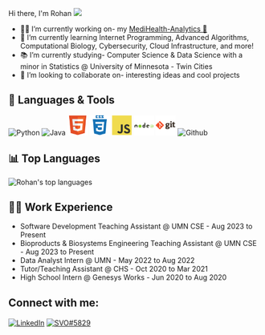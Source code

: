 Hi there, I'm Rohan <img src="https://media.giphy.com/media/hvRJCLFzcasrR4ia7z/giphy.gif" height="50">

- 👨‍💻 I’m currently working on- my [MediHealth-Analytics 🔬](https://github.com/rohankumar009/MediHealth-Analytics.git)
- 🌱 I’m currently learning Internet Programming, Advanced Algorithms, Computational Biology, Cybersecurity, Cloud Infrastructure, and more!
- 📚 I’m currently studying- Computer Science & Data Science with a minor in Statistics @ University of Minnesota - Twin Cities
- 🤝 I’m looking to collaborate on- interesting ideas and cool projects

## 🧰 Languages & Tools
<div>
  <img src="https://cdn.jsdelivr.net/gh/devicons/devicon/icons/python/python-original.svg" title="Python" alt="Python" width="40" height="40"/>
  <img src="https://cdn.jsdelivr.net/gh/devicons/devicon/icons/java/java-original.svg" title="Java" alt="Java" width="40" height="40"/>
  
  <img src="https://github.com/devicons/devicon/blob/master/icons/html5/html5-original.svg" title="HTML5" alt="HTML" width="40" height="40"/>
  <img src="https://github.com/devicons/devicon/blob/master/icons/css3/css3-plain-wordmark.svg"  title="CSS3" alt="CSS" width="40" height="40"/>
  <img src="https://github.com/devicons/devicon/blob/master/icons/javascript/javascript-original.svg" title="JavaScript" alt="JavaScript" width="40" height="40"/>
  <img src="https://github.com/devicons/devicon/blob/master/icons/nodejs/nodejs-original-wordmark.svg" title="NodeJS" alt="NodeJS" width="40" height="40"/>
  <img src="https://github.com/devicons/devicon/blob/master/icons/git/git-original-wordmark.svg" title="Git" alt="Git" width="40" height="40"/>
  <img src="https://cdn.jsdelivr.net/gh/devicons/devicon/icons/github/github-original.svg" title="Github" alt="Github" width="40" height="40"/> 
  <span></span>
</div>

## 📊 Top Languages
  ![Rohan's top languages](https://github-readme-stats.vercel.app/api/top-langs/?username=rohankumar009&show_icons=true&title_color=f6c32c&icon_color=f6c32c&text_color=9f9f9f&bg_color=151515&count_private=true&layout=compact)

## 👨‍💻 Work Experience
-  Software Development Teaching Assistant @ UMN CSE - Aug 2023 to Present
-  Bioproducts & Biosystems Engineering Teaching Assistant @ UMN CSE - Aug 2023 to Present
-  Data Analyst Intern @ UMN - May 2022 to Aug 2022
-  Tutor/Teaching Assistant @ CHS - Oct 2020 to Mar 2021
-  High School Intern @ Genesys Works - Jun 2020 to Aug 2020



## Connect with me:
<a href="https://www.linkedin.com/in/rohankumar09/"><img align="center" src="https://cdn.jsdelivr.net/gh/devicons/devicon/icons/linkedin/linkedin-original.svg" title="LinkedIn" alt="LinkedIn" width="40" height="40" /></a>
<a href="https://discord.gg/SVO#5829"><img align="center" src="https://raw.githubusercontent.com/rahuldkjain/github-profile-readme-generator/master/src/images/icons/Social/discord.svg" alt="SVO#5829" height="48" width="48" /></a>
